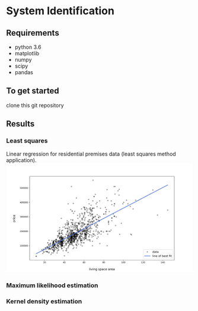 # System Identification

## Requirements
- python 3.6
- matplotlib
- numpy
- scipy
- pandas
## To get started
clone this git repository
## Results
### Least squares
Linear regression for residential premises data (least squares method application).
![result](media/chart.jpg)
### Maximum likelihood estimation
### Kernel density estimation
